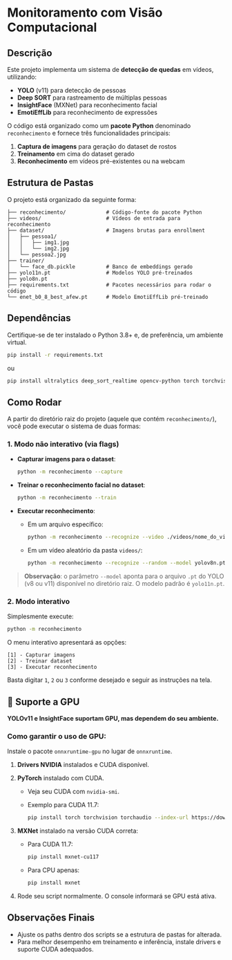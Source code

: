 # Monitoramento com Visão Computacional

## Descrição

Este projeto implementa um sistema de **detecção de quedas** em vídeos, utilizando:

* **YOLO** (v11) para detecção de pessoas
* **Deep SORT** para rastreamento de múltiplas pessoas
* **InsightFace** (MXNet) para reconhecimento facial
* **EmotiEffLib** para reconhecimento de expressões

O código está organizado como um **pacote Python** denominado `reconhecimento` e fornece três funcionalidades principais:

1. **Captura de imagens** para geração do dataset de rostos
2. **Treinamento** em cima do dataset gerado
3. **Reconhecimento** em vídeos pré-existentes ou na webcam

## Estrutura de Pastas

O projeto está organizado da seguinte forma:

```
├── reconhecimento/             # Código-fonte do pacote Python
├── videos/                     # Vídeos de entrada para reconhecimento
├── dataset/                    # Imagens brutas para enrollment
│   ├── pessoa1/
│   │   ├── img1.jpg
│   │   └── img2.jpg
│   └── pessoa2.jpg
├── trainer/
│   └── face_db.pickle          # Banco de embeddings gerado
├── yolo11n.pt                  # Modelos YOLO pré-treinados
├── yolo8n.pt                   
├── requirements.txt            # Pacotes necessários para rodar o código
└── enet_b0_8_best_afew.pt      # Modelo EmotiEffLib pré-treinado
```

## Dependências

Certifique-se de ter instalado o Python 3.8+ e, de preferência, um ambiente virtual.

```bash
pip install -r requirements.txt
```
ou
```bash
pip install ultralytics deep_sort_realtime opencv-python torch torchvision torchaudio insightface mxnet mediapipe matplotlib pillow numpy onnxruntime hsemotion-onnx
```

## Como Rodar

A partir do diretório raiz do projeto (aquele que contém `reconhecimento/`), você pode executar o sistema de duas formas:

### 1. Modo não interativo (via flags)

* **Capturar imagens para o dataset**:

  ```bash
  python -m reconhecimento --capture
  ```

* **Treinar o reconhecimento facial no dataset**:

  ```bash
  python -m reconhecimento --train
  ```

* **Executar reconhecimento**:

  * Em um arquivo específico:

    ```bash
    python -m reconhecimento --recognize --video ./videos/nome_do_video.mp4 --model yolo11n.pt
    ```
  * Em um vídeo aleatório da pasta `videos/`:

    ```bash
    python -m reconhecimento --recognize --random --model yolov8n.pt
    ```

> **Observação**: o parâmetro `--model` aponta para o arquivo `.pt` do YOLO (v8 ou v11) disponível no diretório raiz. O modelo padrão é `yolo11n.pt`.

### 2. Modo interativo

Simplesmente execute:

```bash
python -m reconhecimento
```

O menu interativo apresentará as opções:

```
[1] - Capturar imagens
[2] - Treinar dataset
[3] - Executar reconhecimento
```

Basta digitar `1`, `2` ou `3` conforme desejado e seguir as instruções na tela.

## 🔬 Suporte a GPU

**YOLOv11 e InsightFace suportam GPU, mas dependem do seu ambiente.**

### Como garantir o uso de GPU:

Instale o pacote `onnxruntime-gpu` no lugar de `onnxruntime`.

1. **Drivers NVIDIA** instalados e CUDA disponível.
2. **PyTorch** instalado com CUDA.

   * Veja seu CUDA com `nvidia-smi`.
   * Exemplo para CUDA 11.7:

     ```bash
     pip install torch torchvision torchaudio --index-url https://download.pytorch.org/whl/cu117
     ```
3. **MXNet** instalado na versão CUDA correta:

   * Para CUDA 11.7:

     ```bash
     pip install mxnet-cu117
     ```
   * Para CPU apenas:

     ```bash
     pip install mxnet
     ```
4. Rode seu script normalmente. O console informará se GPU está ativa.

## Observações Finais

* Ajuste os paths dentro dos scripts se a estrutura de pastas for alterada.
* Para melhor desempenho em treinamento e inferência, instale drivers e suporte CUDA adequados.
